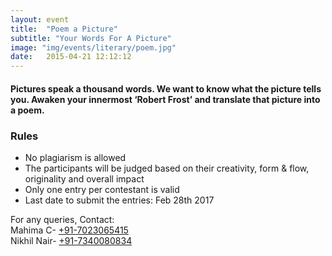 ```yaml
---
layout: event
title:  "Poem a Picture"
subtitle: "Your Words For A Picture"
image: "img/events/literary/poem.jpg"
date:   2015-04-21 12:12:12
---
```

<p><h4>
Pictures speak a thousand words. We want to know what the picture tells you.  
Awaken your innermost ‘Robert Frost’ and translate that picture into a poem.
</h4></p>

### Rules
- No plagiarism is allowed
- The participants will be judged based on their creativity, form & flow, originality and overall impact
- Only one entry per contestant is valid
- Last date to submit the entries: Feb 28th 2017

For any queries, Contact:
<br>Mahima C- <a class="hot-link" href="tel:+917023065415">+91-7023065415</a>
<br>Nikhil Nair- <a class="hot-link" href="tel:+917340080834">+91-7340080834</a>
